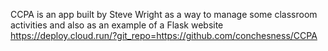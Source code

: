 CCPA is an app built by Steve Wright as a way to manage some classroom activities and also as an example of a Flask website
https://deploy.cloud.run/?git_repo=https://github.com/conchesness/CCPA
